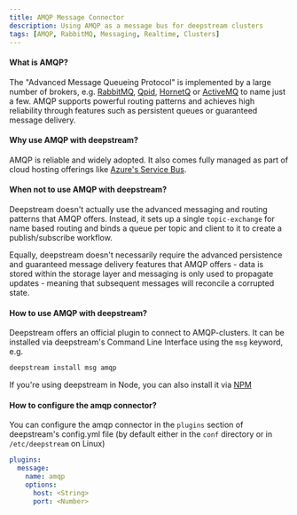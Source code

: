```yaml
---
title: AMQP Message Connector
description: Using AMQP as a message bus for deepstream clusters
tags: [AMQP, RabbitMQ, Messaging, Realtime, Clusters]
---
```


#### What is AMQP?
The "Advanced Message Queueing Protocol" is implemented by a large number of brokers, e.g. [RabbitMQ](https://www.rabbitmq.com/), [Qpid](https://qpid.apache.org/), [HornetQ](http://hornetq.jboss.org/) or [ActiveMQ](http://activemq.apache.org/) to name just a few. AMQP supports powerful routing patterns and achieves high reliability through features such as persistent queues or guaranteed message delivery.

#### Why use AMQP with deepstream?
AMQP is reliable and widely adopted. It also comes fully managed as part of cloud hosting offerings like [Azure's Service Bus](https://azure.microsoft.com/en-us/services/service-bus/).

#### When not to use AMQP with deepstream?
Deepstream doesn't actually use the advanced messaging and routing patterns that AMQP offers. Instead, it sets up a single `topic-exchange` for name based routing and binds a queue per topic and client to it to create a publish/subscribe workflow.

Equally, deepstream doesn't necessarily require the advanced persistence and guaranteed message delivery features that AMQP offers - data is stored within the storage layer and messaging is only used to propagate updates - meaning that subsequent messages will reconcile a corrupted state.

#### How to use AMQP with deepstream?
Deepstream offers an official plugin to connect to AMQP-clusters. It can be installed via deepstream's Command Line Interface using the `msg` keyword, e.g.

```bash
deepstream install msg amqp
```

If you're using deepstream in Node, you can also install it via [NPM](https://www.npmjs.com/package/deepstream.io-msg-amqp)

#### How to configure the amqp connector?
You can configure the amqp connector in the `plugins` section of deepstream's config.yml file (by default either in the `conf` directory or in `/etc/deepstream` on Linux)

```yaml
plugins:
  message:
    name: amqp
    options:
      host: <String>
      port: <Number>
```
